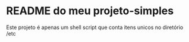 #	README	do	meu	projeto-simples
Este	projeto	é	apenas	um	shell	script	que	conta	itens	unicos	no
diretório	/etc
